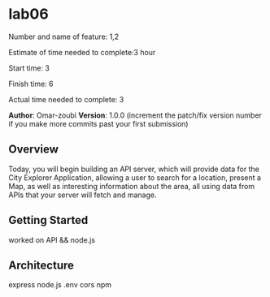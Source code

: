 # lab06
Number and name of feature: 1,2

Estimate of time needed to complete:3 hour 

Start time: 3

Finish time: 6

Actual time needed to complete: 3 


**Author**: Omar-zoubi
**Version**: 1.0.0 (increment the patch/fix version number if you make more commits past your first submission)

## Overview
Today, you will begin building an API server, which will provide data for the City Explorer Application, allowing a user to search for a location, present a Map, as well as interesting information about the area, all using data from APIs that your server will fetch and manage.
## Getting Started
worked on API && node.js
## Architecture
express 
node.js 
.env 
cors 
npm 
